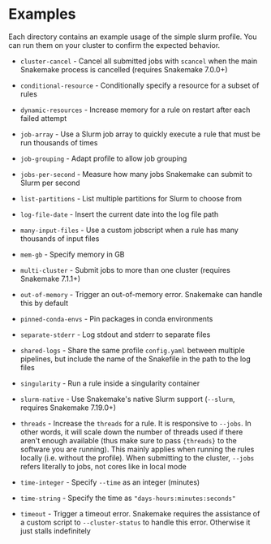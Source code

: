 # Examples

Each directory contains an example usage of the simple slurm profile. You can run
them on your cluster to confirm the expected behavior.

* `cluster-cancel` - Cancel all submitted jobs with `scancel` when the main
  Snakemake process is cancelled (requires Snakemake 7.0.0+)

* `conditional-resource` - Conditionally specify a resource for a subset of
  rules

* `dynamic-resources` - Increase memory for a rule on restart after each failed
  attempt

* `job-array` - Use a Slurm job array to quickly execute a rule that must be run
  thousands of times

* `job-grouping` - Adapt profile to allow job grouping

* `jobs-per-second` - Measure how many jobs Snakemake can submit to Slurm per
  second

* `list-partitions` - List multiple partitions for Slurm to choose from

* `log-file-date` - Insert the current date into the log file path

* `many-input-files` - Use a custom jobscript when a rule has many thousands of
  input files

* `mem-gb` - Specify memory in GB

* `multi-cluster` - Submit jobs to more than one cluster (requires Snakemake
  7.1.1+)

* `out-of-memory` - Trigger an out-of-memory error. Snakemake can handle this by
  default

* `pinned-conda-envs` - Pin packages in conda environments

* `separate-stderr` - Log stdout and stderr to separate files

* `shared-logs` - Share the same profile `config.yaml` between multiple
  pipelines, but include the name of the Snakefile in the path to the log files

* `singularity` - Run a rule inside a singularity container

* `slurm-native` - Use Snakemake's native Slurm support (`--slurm`, requires
  Snakemake 7.19.0+)

* `threads` - Increase the `threads` for a rule. It is responsive to `--jobs`.
  In other words, it will scale down the number of threads used if there aren't
  enough available (thus make sure to pass `{threads}` to the software you are
  running). This mainly applies when running the rules locally (i.e. without the
  profile). When submitting to the cluster, `--jobs` refers literally to jobs,
  not cores like in local mode

* `time-integer` - Specify `--time` as an integer (minutes)

* `time-string` - Specify the time as `"days-hours:minutes:seconds"`

* `timeout` - Trigger a timeout error. Snakemake requires the assistance of a
  custom script to `--cluster-status` to handle this error. Otherwise it just
  stalls indefinitely
